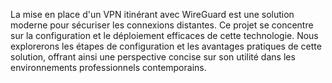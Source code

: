 La mise en place d'un VPN itinérant avec WireGuard est une solution moderne pour sécuriser les connexions distantes. 
Ce projet se concentre sur la configuration et le déploiement efficaces de cette technologie. 
Nous explorerons les étapes de configuration et les avantages pratiques de cette solution, offrant ainsi une perspective concise sur son utilité dans les environnements professionnels contemporains.
